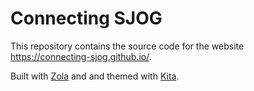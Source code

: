 # Connecting SJOG

This repository contains the source code for the website <https://connecting-sjog.github.io/>.

Built with [Zola](https://www.getzola.org/) and and themed with [Kita](https://www.getzola.org/themes/kita/).
